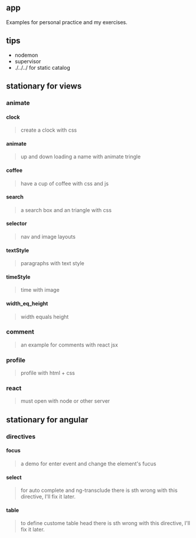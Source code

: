 ## app
Examples for personal practice and my exercises.

## tips
* nodemon
* supervisor
* ./../../ for static catalog

## stationary for views
### animate
#### clock
> create a clock with css

#### animate
> up and down
  loading
  a name with animate
  tringle

#### coffee
> have a cup of coffee with css and js

#### search
> a search box and an triangle with css

#### selector
> nav and image layouts

#### textStyle
> paragraphs with text style

#### timeStyle
> time with image

#### width_eq_height
> width equals height

### comment
> an example for comments with react jsx

### profile
> profile with html + css

### react
> must open with node or other server

## stationary for angular
### directives
#### focus
> a demo for enter event and change the element's fucus

#### select
> for auto complete and ng-transclude 
  there is sth wrong with this directive, I'll fix it later.

#### table
> to define custome table head 
  there is sth wrong with this directive, I'll fix it later.